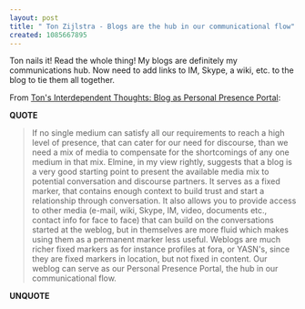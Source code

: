 ```yaml
---
layout: post
title: " Ton Zijlstra - Blogs are the hub in our communicational flow"
created: 1085667895
---
```

Ton nails it!  Read the whole thing! My blogs are definitely my communications hub.  Now need to add links to  IM, Skype, a wiki, etc. to the blog to tie them all together.

From <a href="http://www.zylstra.org/blog/archives/001297.html">Ton's Interdependent Thoughts: Blog as Personal Presence Portal</a>:
<p><strong>QUOTE</strong></p><blockquote>If no single medium can satisfy all our requirements to reach a high level of presence, that can cater for our need for discourse, than we need a mix of media to compensate for the shortcomings of any one medium in that mix. Elmine, in my view rightly, suggests that a blog is a very good starting point to present the available media mix to potential conversation and discourse partners. It serves as a fixed marker, that contains enough context to build trust and start a relationship through conversation. It also allows you to provide access to other media (e-mail, wiki, Skype, IM, video, documents etc., contact info for face to face) that can build on the conversations started at the weblog, but in themselves are more fluid which makes using them as a permanent marker less useful. Weblogs are much richer fixed markers as for instance profiles at fora, or YASN's, since they are fixed markers in location, but not fixed in content. Our weblog can serve as our Personal Presence Portal, the hub in our communicational flow.</blockquote><p><strong>UNQUOTE</strong></p>

